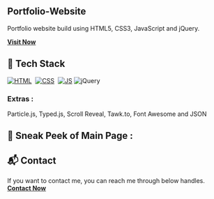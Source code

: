 ## Portfolio-Website
Portfolio website build using HTML5, CSS3, JavaScript and jQuery.

<a href="https://portafoliowebkensu.netlify.app/" target="_blank">**Visit Now** </a>

## 📌 Tech Stack
[![HTML](https://img.shields.io/badge/html5%20-%23E34F26.svg?&style=for-the-badge&logo=html5&logoColor=white)](https://github.com/kensumiliante)&nbsp;
[![CSS](https://img.shields.io/badge/css3%20-%231572B6.svg?&style=for-the-badge&logo=css3&logoColor=white)](https://github.com/kensumiliante)&nbsp;
[![JS](https://img.shields.io/badge/javascript%20-%23323330.svg?&style=for-the-badge&logo=javascript&logoColor=%23F7DF1E)](https://github.com/kensumiliante)
<img alt="jQuery" src="https://img.shields.io/badge/jquery-%230769AD.svg?style=for-the-badge&logo=jquery&logoColor=white"/>

### Extras : 
Particle.js, Typed.js, Scroll Reveal, Tawk.to, Font Awesome and JSON

## 📌 Sneak Peek of Main Page :

<h2>📬 Contact</h2>

If you want to contact me, you can reach me through below handles. &nbsp;&nbsp;
<a href="https://kensumiliante.github.io/info/contact-es.html" target="_blank">**Contact Now** </a>
